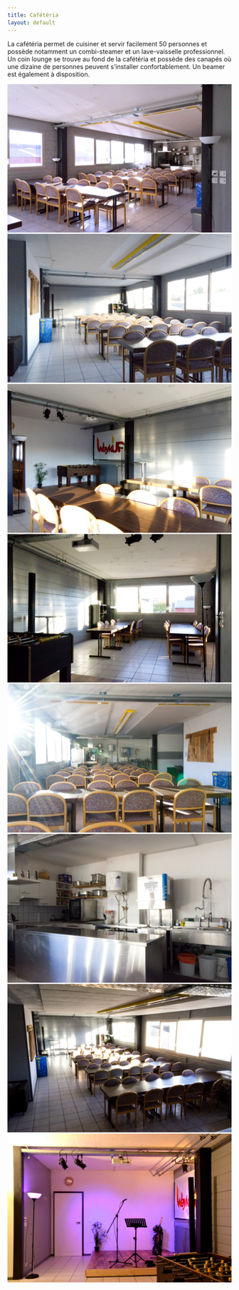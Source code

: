 ```yaml
---
title: Cafétéria
layout: default
---
```


La cafétéria permet de cuisiner et servir facilement 50 personnes et possède notamment un combi-steamer et un lave-vaisselle professionnel. Un coin lounge se trouve au fond de la cafétéria et possède des canapés où une dizaine de personnes peuvent s’installer confortablement. Un beamer est également à disposition.

<div class="row2">
  <div><img src="assets/images/cafet/DSC_7073.jpg"></div>
  <div><img src="assets/images/cafet/DSC_7082.jpg"></div>
</div>

<div class="row2">
  <div><img src="assets/images/cafet/DSC_7086.jpg"></div>
  <div><img src="assets/images/cafet/DSC_7088.jpg"></div>
</div>

<div class="row2">
  <div><img src="assets/images/cafet/DSC_7089.jpg"></div>
  <div><img src="assets/images/cafet/DSC_7091.jpg"></div>
</div>

<div class="row2">
  <div><img src="assets/images/cafet/DSC_7097.jpg"></div>
  <div><img src="assets/images/cafet/DSC_7664.jpg"></div>
</div>